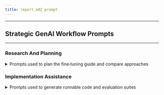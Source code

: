 ```yaml
---
title: report_a02_prompt
---
```


---
## Strategic GenAI Workflow Prompts
---

### Research And Planning
<details>
<summary>Prompts used to plan the fine‑tuning guide and compare approaches</summary>

---

- "Synthesize a decision matrix contrasting `LoRA`, `QLoRA`, `full FT`, `instruction tuning`, and `RLHF` under `budget`, `data`, and `latency` constraints. Return bullets only."
- "List failure modes for QLoRA on long‑context tasks and propose mitigations. Focus on concrete hyperparameters and ablations."
- "Draft a PEFT training runbook with reproducible commands and checkpoints for `8B` and `70B` models."

---
</details>

### Implementation Assistance
<details>
<summary>Prompts used to generate runnable code and evaluation suites</summary>

---

- "Write a minimal `Transformers + PEFT` training script for JSONL instruction data. Include tokenization, `LoRA` config, and `Trainer` setup."
- "Provide evaluation snippets for exact match and rubric‑based scoring. Use clear, testable helpers with docstrings."
- "Suggest telemetry fields for latency and token throughput suitable for a production dashboard."

---
</details>
